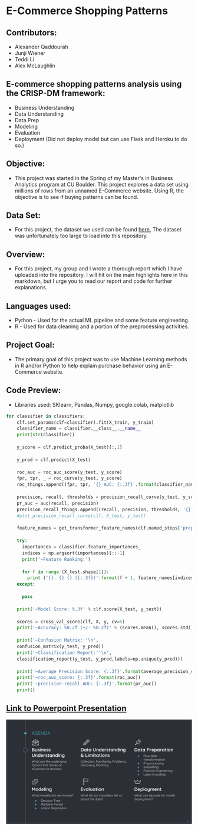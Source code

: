 # E-Commerce Shopping Patterns

## Contributors:
* Alexander Qaddourah
* Junji Wiener
* Teddi Li
* Alex McLaughlin

## E-commerce shopping patterns analysis using the CRISP-DM framework:
* Business Understanding
* Data Understanding
* Data Prep
* Modeling
* Evaluation
* Deployment (Did not deploy model but can use Flask and Heroku to do so.)

## Objective:
* This project was started in the Spring of my Master's in Business Analytics program at CU Boulder. This project explores a data set using millions of rows from an unnamed E-Commerce website. Using R, the objective is to see if buying patterns can be found.

## Data Set:
* For this project, the dataset we used can be found [here.](https://www.kaggle.com/mkechinov/ecommerce-behavior-data-from-multi-category-store) The dataset was unfortunately too large to load into this repository. 

## Overview:
* For this project, my group and I wrote a thorough report which I have uploaded into the repository. I will hit on the main highlights here in this markdown, but I urge you to read our report and code for further explanations.

## Languages used:
* Python - Used for the actual ML pipeline and some feature engineering.
* R - Used for data cleaning and a portion of the preprocessing activities.

## Project Goal:
* The primary goal of this project was to use Machine Learning methods in R and/or Python to help explain purchase behavior using an E-Commerce website.

## Code Preview:
* Libraries used: SKlearn, Pandas, Numpy, google.colab, matplotlib
``` python
for classifier in classifiers:
    clf.set_params(clf=classifier).fit(X_train, y_train)
    classifier_name = classifier.__class__.__name__
    print(str(classifier))

    y_score = clf.predict_proba(X_test)[:,1]

    y_pred = clf.predict(X_test)
    
    roc_auc = roc_auc_score(y_test, y_score)
    fpr, tpr, _ = roc_curve(y_test, y_score)
    roc_things.append((fpr, tpr, '{} AUC: {:.3f}'.format(classifier_name, roc_auc)))
    
    precision, recall, thresholds = precision_recall_curve(y_test, y_score)
    pr_auc = auc(recall, precision)
    precision_recall_things.append((recall, precision, thresholds, '{} AUC: {:.3f}'.format(classifier_name, pr_auc)))
    #plot_precision_recall_curve(clf, X_test, y_test)
    
    feature_names = get_transformer_feature_names(clf.named_steps['preprocessor'])
    
    try:
      importances = classifier.feature_importances_
      indices = np.argsort(importances)[::-1]
      print('~Feature Ranking:')

      for f in range (X_test.shape[1]):
        print ('{}. {} {} ({:.3f})'.format(f + 1, feature_names[indices[f]], indices[f], importances[indices[f]]))
    except:

      pass

    print('~Model Score: %.3f' % clf.score(X_test, y_test))

    scores = cross_val_score(clf, X, y, cv=5)
    print('~Accuracy: %0.2f (+/- %0.2f)' % (scores.mean(), scores.std() * 2))

    print('~Confusion Matrix:''\n',
    confusion_matrix(y_test, y_pred))
    print('~Classification Report:''\n',
    classification_report(y_test, y_pred,labels=np.unique(y_pred)))
   
    print('~Average Precision Score: {:.3f}'.format(average_precision_score(y_test, y_score)))
    print('~roc_auc_score: {:.3f}'.format(roc_auc))
    print('~precision-recall AUC: {:.3f}'.format(pr_auc))
    print()
```

## [Link to Powerpoint Presentation](https://github.com/8Jun/E-Commerce-Shopping-Patterns/blob/master/eCommerce%20-%20Final-1.pdf)
![alt text](https://github.com/8Jun/E-Commerce-Shopping-Patterns/blob/master/ppt%20preview%20png/ppt%20image2.png)
